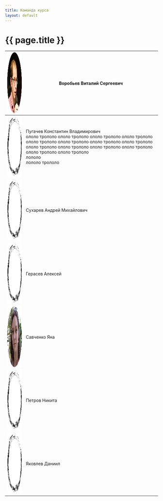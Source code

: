 ```yaml
---
title: Команда курса
layout: default
---
```


# {{ page.title }}


| <img src="pictures/circle-vitaly.png" width="200" height="200" />  | Воробьев Виталий Сергеевич       |
| --- | --- |
| <img src="pictures/circle-empty.png"  width="200" height="200" />  | Пугачев Константин Владимирович<br/>ололо трололо ололо трололо ололо трололо ололо трололо ололо трололо ололо трололо ололо трололо ололо трололо ололо трололо ололо трололо ололо трололо ололо трололо ололо трололо ололо трололо <br/>лололо<br/>лололо трололо|
| <img src="pictures/circle-empty.png"  width="200" height="200" />  | Сухарев Андрей Михайлович |
| <img src="pictures/circle-empty.png"  width="200" height="200" />  | Герасев Алексей |
| <img src="pictures/circle-yana.png"  width="200" height="200" />  | Савченко Яна |
| <img src="pictures/circle-empty.png"  width="200" height="200" />  | Петров Никита |
| <img src="pictures/circle-empty.png"  width="200" height="200" />  | Яковлев Даниил |
